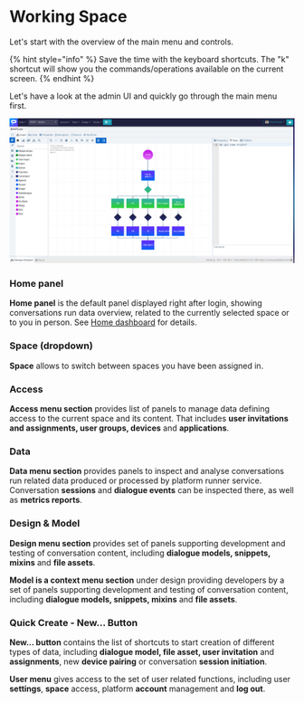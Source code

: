 # Working Space

Let's start with the overview of the main menu and controls. 

{% hint style="info" %}
Save the time with the keyboard shortcuts. The "k" shortcut will show you the commands/operations available on the current screen.
{% endhint %}

Let's have a look at the admin UI and quickly go through the main menu first.

![](../../.gitbook/assets/image%20%2841%29.png)

### Home panel <a id="home-panel"></a>

**Home panel** is the default panel displayed right after login, showing conversations run data overview, related to the currently selected space or to you in person. See [Home dashboard](https://app.flowstorm.ai/#!/space) for details.

### Space \(dropdown\) <a id="space"></a>

**Space** allows to switch between spaces you have been assigned in.

### Access  <a id="access"></a>

**Access menu section** provides list of panels to manage data defining access to the current space and its content. That includes **user invitations and assignments, user groups, devices** and **applications**.

### Data  <a id="data"></a>

**Data menu section** provides panels to inspect and analyse conversations run related data produced or processed by platform runner service. Conversation **sessions** and **dialogue events** can be inspected there, as well as **metrics reports**.

### Design & Model  <a id="design-%26-model"></a>

**Design menu section** provides set of panels supporting development and testing of conversation content, including **dialogue models, snippets, mixins** and **file assets**.

**Model is a context menu section** under design providing developers by a set of panels supporting development and testing of conversation content, including **dialogue models, snippets, mixins** and **file assets**.

### Quick Create - New... Button  <a id="quick-create---new-button"></a>

**New... button** contains the list of shortcuts to start creation of different types of data, including **dialogue model, file asset, user invitation** and **assignments**, new **device pairing** or conversation **session initiation**.

**User menu** gives access to the set of user related functions, including user **settings**, **space** access, platform **account** management and **log out**.

